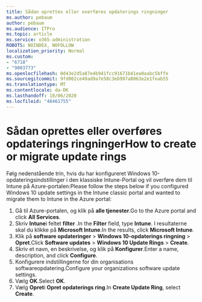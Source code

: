 ```yaml
---
title: Sådan oprettes eller overføres opdaterings ringninger
ms.author: pebaum
author: pebaum
ms.audience: ITPro
ms.topic: article
ms.service: o365-administration
ROBOTS: NOINDEX, NOFOLLOW
localization_priority: Normal
ms.custom:
- "6718"
- "9003773"
ms.openlocfilehash: 0d43e2d5a87e4b941fcc91671b41ea0aabc5bffe
ms.sourcegitcommit: 9fd002ce49ad9a7e58c3eb997a8063e2e1feab55
ms.translationtype: MT
ms.contentlocale: da-DK
ms.lasthandoff: 10/06/2020
ms.locfileid: "48461755"
---
```

# <a name="how-to-create-or-migrate-update-rings"></a><span data-ttu-id="77c56-102">Sådan oprettes eller overføres opdaterings ringninger</span><span class="sxs-lookup"><span data-stu-id="77c56-102">How to create or migrate update rings</span></span>

<span data-ttu-id="77c56-103">Følg nedenstående trin, hvis du har konfigureret Windows 10-opdateringsindstillinger i den klassiske Intune-Portal og vil overføre dem til Intune på Azure-portalen:</span><span class="sxs-lookup"><span data-stu-id="77c56-103">Please follow the steps below if you configured Windows 10 update settings in the Intune classic portal and wanted to migrate them to Intune in the Azure portal:</span></span>

1. <span data-ttu-id="77c56-104">Gå til Azure-portalen, og klik på **alle tjenester**.</span><span class="sxs-lookup"><span data-stu-id="77c56-104">Go to the Azure portal and click **All Services**.</span></span>
2. <span data-ttu-id="77c56-105">Skriv **Intune**i feltet **filter** .</span><span class="sxs-lookup"><span data-stu-id="77c56-105">In the **Filter** field, type **Intune**.</span></span> <span data-ttu-id="77c56-106">I resultaterne skal du klikke på **Microsoft Intune**.</span><span class="sxs-lookup"><span data-stu-id="77c56-106">In the results, click **Microsoft Intune**.</span></span>
3. <span data-ttu-id="77c56-107">Klik på **software opdateringer**  >  **Windows 10-opdaterings ringning**  >  **Opret**.</span><span class="sxs-lookup"><span data-stu-id="77c56-107">Click **Software updates** > **Windows 10 Update Rings** > **Create**.</span></span>
4. <span data-ttu-id="77c56-108">Skriv et navn, en beskrivelse, og klik på **Konfigurer**.</span><span class="sxs-lookup"><span data-stu-id="77c56-108">Enter a name, description, and click **Configure**.</span></span>
5. <span data-ttu-id="77c56-109">Konfigurere indstillingerne for din organisations softwareopdatering.</span><span class="sxs-lookup"><span data-stu-id="77c56-109">Configure your organizations software update settings.</span></span>
6. <span data-ttu-id="77c56-110">Vælg **OK**.</span><span class="sxs-lookup"><span data-stu-id="77c56-110">Select **OK**.</span></span>
7. <span data-ttu-id="77c56-111">Vælg **Opret**i **Opret opdaterings ring**.</span><span class="sxs-lookup"><span data-stu-id="77c56-111">In **Create Update Ring**, select **Create**.</span></span>
